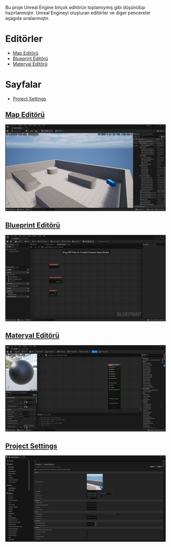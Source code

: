 Bu proje Unreal Engine birçok editörün toplamıymış gibi düşünülüp hazırlanmıştır. Unreal Engineyi oluşturan editörler ve diger pencereler aşagıda sıralanmıştır.

# Editörler

* [Map Editörü](#map-edit%C3%B6r%C3%BC)
* [Blueprint Editörü](#blueprint-edit%C3%B6r%C3%BC)
* [Materyal Editörü](#materyal-edit%C3%B6r%C3%BC)


# Sayfalar
* [Project Settings](#project-settings)



## [Map Editörü](Editörler/Map%20Editörü)
<img src="Dosyalar/Map_Editor_Ana_Ekran.jpg">

## [Blueprint Editörü](Editörler/Blueprint%20Editörü)
<img src="Dosyalar/Blueprint_Editor_Ana_Ekran.jpg">

## [Materyal Editörü](Editörler/Materyal%20Editörü)
<img src="Dosyalar/Materyal_Editor_Ana_Ekran.jpg">



## [Project Settings](Sayfalar/Project%20Settings)
<img src="Dosyalar/Project_Settings_Ana_Ekran.jpg">
